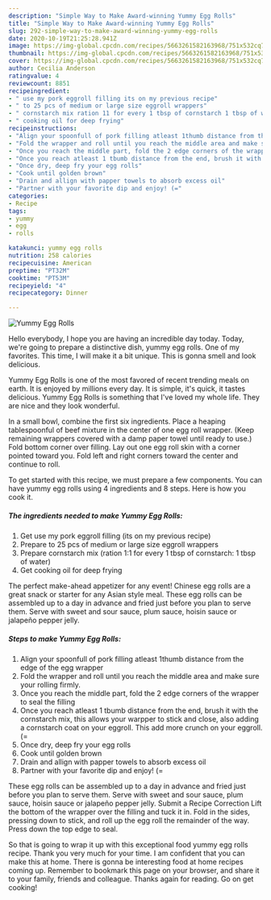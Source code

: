 ```yaml
---
description: "Simple Way to Make Award-winning Yummy Egg Rolls"
title: "Simple Way to Make Award-winning Yummy Egg Rolls"
slug: 292-simple-way-to-make-award-winning-yummy-egg-rolls
date: 2020-10-19T21:25:28.941Z
image: https://img-global.cpcdn.com/recipes/5663261582163968/751x532cq70/yummy-egg-rolls-recipe-main-photo.jpg
thumbnail: https://img-global.cpcdn.com/recipes/5663261582163968/751x532cq70/yummy-egg-rolls-recipe-main-photo.jpg
cover: https://img-global.cpcdn.com/recipes/5663261582163968/751x532cq70/yummy-egg-rolls-recipe-main-photo.jpg
author: Cecilia Anderson
ratingvalue: 4
reviewcount: 8851
recipeingredient:
- " use my pork eggroll filling its on my previous recipe"
- " to 25 pcs of medium or large size eggroll wrappers"
- " cornstarch mix ration 11 for every 1 tbsp of cornstarch 1 tbsp of water"
- " cooking oil for deep frying"
recipeinstructions:
- "Align your spoonfull of pork filling atleast 1thumb distance from the edge of the egg wrapper"
- "Fold the wrapper and roll until you reach the middle area and make sure your rolling firmly."
- "Once you reach the middle part, fold the 2 edge corners of the wrapper to seal the filling"
- "Once you reach atleast 1 tbumb distance from the end, brush it with the cornstarch mix, this allows your warpper to stick and close, also adding a cornstarch coat on your eggroll. This add more crunch on your eggroll. (="
- "Once dry, deep fry your egg rolls"
- "Cook until golden brown"
- "Drain and allign with papper towels to absorb excess oil"
- "Partner with your favorite dip and enjoy! (="
categories:
- Recipe
tags:
- yummy
- egg
- rolls

katakunci: yummy egg rolls 
nutrition: 258 calories
recipecuisine: American
preptime: "PT32M"
cooktime: "PT53M"
recipeyield: "4"
recipecategory: Dinner

---
```



![Yummy Egg Rolls](https://img-global.cpcdn.com/recipes/5663261582163968/751x532cq70/yummy-egg-rolls-recipe-main-photo.jpg)

Hello everybody, I hope you are having an incredible day today. Today, we're going to prepare a distinctive dish, yummy egg rolls. One of my favorites. This time, I will make it a bit unique. This is gonna smell and look delicious.

Yummy Egg Rolls is one of the most favored of recent trending meals on earth. It is enjoyed by millions every day. It is simple, it's quick, it tastes delicious. Yummy Egg Rolls is something that I've loved my whole life. They are nice and they look wonderful.

In a small bowl, combine the first six ingredients. Place a heaping tablespoonful of beef mixture in the center of one egg roll wrapper. (Keep remaining wrappers covered with a damp paper towel until ready to use.) Fold bottom corner over filling. Lay out one egg roll skin with a corner pointed toward you. Fold left and right corners toward the center and continue to roll.


To get started with this recipe, we must prepare a few components. You can have yummy egg rolls using 4 ingredients and 8 steps. Here is how you cook it.

<!--inarticleads1-->

##### The ingredients needed to make Yummy Egg Rolls:

1. Get  use my pork eggroll filling (its on my previous recipe)
1. Prepare  to 25 pcs of medium or large size eggroll wrappers
1. Prepare  cornstarch mix (ration 1:1 for every 1 tbsp of cornstarch: 1 tbsp of water)
1. Get  cooking oil for deep frying


The perfect make-ahead appetizer for any event! Chinese egg rolls are a great snack or starter for any Asian style meal. These egg rolls can be assembled up to a day in advance and fried just before you plan to serve them. Serve with sweet and sour sauce, plum sauce, hoisin sauce or jalapeño pepper jelly. 

<!--inarticleads2-->

##### Steps to make Yummy Egg Rolls:

1. Align your spoonfull of pork filling atleast 1thumb distance from the edge of the egg wrapper
1. Fold the wrapper and roll until you reach the middle area and make sure your rolling firmly.
1. Once you reach the middle part, fold the 2 edge corners of the wrapper to seal the filling
1. Once you reach atleast 1 tbumb distance from the end, brush it with the cornstarch mix, this allows your warpper to stick and close, also adding a cornstarch coat on your eggroll. This add more crunch on your eggroll. (=
1. Once dry, deep fry your egg rolls
1. Cook until golden brown
1. Drain and allign with papper towels to absorb excess oil
1. Partner with your favorite dip and enjoy! (=


These egg rolls can be assembled up to a day in advance and fried just before you plan to serve them. Serve with sweet and sour sauce, plum sauce, hoisin sauce or jalapeño pepper jelly. Submit a Recipe Correction Lift the bottom of the wrapper over the filling and tuck it in. Fold in the sides, pressing down to stick, and roll up the egg roll the remainder of the way. Press down the top edge to seal. 

So that is going to wrap it up with this exceptional food yummy egg rolls recipe. Thank you very much for your time. I am confident that you can make this at home. There is gonna be interesting food at home recipes coming up. Remember to bookmark this page on your browser, and share it to your family, friends and colleague. Thanks again for reading. Go on get cooking!
